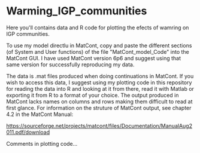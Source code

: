 # Warming_IGP_communities

Here you'll contains data and R code for plotting the efects of wamring on IGP communities.

To use my model directlu in MatCont, copy and paste the different sections (of System and User functions) of the file "MatCont_model_Code" into the MatCont GUI. I have used MatCont version 6p6 and suggest using that same version for successfully reproducing my data.

The data is .mat files produced when doing continuations in MatCont. If you wish to access this data, I suggest using my plotting code in this repository for reading the data into R and looking at it from there, read it with Matlab or exporting it from R to a format of your choice. The output produced in MatCont lacks names on columns and rows making them difficult to read at first glance. For information on the struture of MatCont output, see chapter 4.2 in the MatCont Manual:

https://sourceforge.net/projects/matcont/files/Documentation/ManualAug2011.pdf/download

Comments in plotting code...
